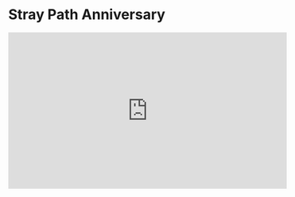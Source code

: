 # Stray Path Anniversary

<iframe width="560" height="315" src="https://www.youtube.com/embed/u3Y_mo9JwyM" title="YouTube video player" frameborder="0" allow="accelerometer; autoplay; clipboard-write; encrypted-media; gyroscope; picture-in-picture; web-share" allowfullscreen></iframe>
